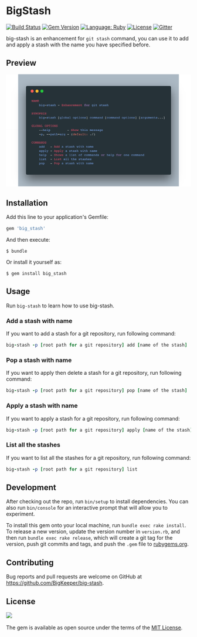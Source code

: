 # BigStash

[![Build Status](https://travis-ci.org/BigKeeper/big-stash.svg?branch=master)](https://travis-ci.org/BigKeeper/big-stash)
[![Gem Version](https://badge.fury.io/rb/big_stash.svg)](https://rubygems.org/gems/big_stash)
[![Language: Ruby](https://img.shields.io/badge/language-Ruby-da212f.svg)](https://www.ruby-lang.org/)
[![License](https://img.shields.io/badge/license-MIT-000000.svg)](https://github.com/BigKeeper/big-stash/blob/master/LICENSE)
[![Gitter](https://img.shields.io/gitter/room/BigKeeper/BigKeeper.svg)](https://gitter.im/Big-Keeper/Lobby)

big-stash is an enhancement for `git stash` command, you can use it to add and apply a stash with the name you have specified before.

## Preview

![](https://github.com/BigKeeper/big-stash/blob/master/resources/demo.png)

## Installation

Add this line to your application's Gemfile:

```ruby
gem 'big_stash'
```

And then execute:

    $ bundle

Or install it yourself as:

    $ gem install big_stash

## Usage

Run `big-stash` to learn how to use big-stash.

### Add a stash with name

If you want to add a stash for a git repository, run following command:

``` ruby
big-stash -p [root path for a git repository] add [name of the stash]
```

### Pop a stash with name

If you want to apply then delete a stash for a git repository, run following command:

``` ruby
big-stash -p [root path for a git repository] pop [name of the stash]
```

### Apply a stash with name

If you want to apply a stash for a git repository, run following command:

``` ruby
big-stash -p [root path for a git repository] apply [name of the stash]
```

### List all the stashes

If you want to list all the stashes for a git repository, run following command:

``` ruby
big-stash -p [root path for a git repository] list
```

## Development

After checking out the repo, run `bin/setup` to install dependencies. You can also run `bin/console` for an interactive prompt that will allow you to experiment.

To install this gem onto your local machine, run `bundle exec rake install`. To release a new version, update the version number in `version.rb`, and then run `bundle exec rake release`, which will create a git tag for the version, push git commits and tags, and push the `.gem` file to [rubygems.org](https://rubygems.org).

## Contributing

Bug reports and pull requests are welcome on GitHub at https://github.com/BigKeeper/big-stash.

## License

![](https://upload.wikimedia.org/wikipedia/commons/thumb/f/f8/License_icon-mit-88x31-2.svg/128px-License_icon-mit-88x31-2.svg.png)

The gem is available as open source under the terms of the [MIT License](http://opensource.org/licenses/MIT).
